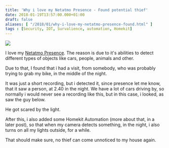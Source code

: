```yaml
---
title: 'Why i love my Netatmo Presence - Found potential thief'
date: 2018-01-19T13:57:00.000+01:00
draft: false
aliases: [ "/2018/01/why-i-love-my-netatmo-presence-found.html" ]
tags : [Security, IOT, Survalience, automation, Homekit]
---
```


[![](https://cdn3.techadvisor.co.uk/cmsdata/reviews/3649289/netatmo-presence-review_thumb800.jpg)](https://cdn3.techadvisor.co.uk/cmsdata/reviews/3649289/netatmo-presence-review_thumb800.jpg)

  

I love my [Netatmo Presence](https://www.netatmo.com/en-US/product/security/presence). The reason is due to it's abilities to detect different types of objects like cars, people, animals and other.

  

Due to that, I found that i had a visit, from somebody, who was probably trying to grab my bike, in the middle of the night.

  

It was just a short recording, but i detected it, since presence let me know, that it saw a person, at 2.40 in the night. We have a lot of cars driving by, so normally i would never see a recording like this, but in this case, i looked, as saw the guy below.

  

  

He got scared by the light. 

After this, i also added some Homekit Automation (more about that, in a later post), so that when my camera detects something, in the night, i also turns on all my lights outside, for a while.

That should make sure, no thief can come unnoticed to my house again.